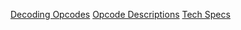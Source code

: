 [Decoding Opcodes](https://gb-archive.github.io/salvage/decoding_gbz80_opcodes/Decoding%20Gamboy%20Z80%20Opcodes.html)
[Opcode Descriptions](https://rgbds.gbdev.io/docs/v0.5.1/gbz80.7)
[Tech Specs](http://www.devrs.com/gb/files/gbspec.txt)
